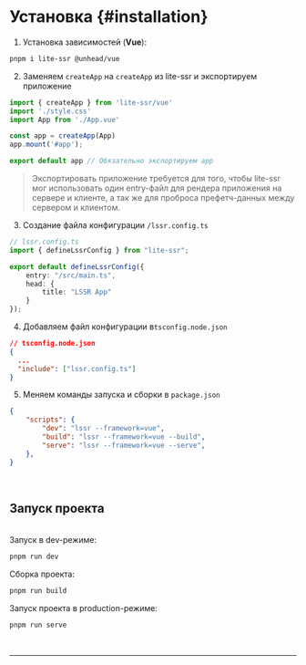 # **Установка** {#installation}

1. Установка зависимостей (**Vue**):
```bash
pnpm i lite-ssr @unhead/vue 
```

2. Заменяем `createApp` на `createApp` из lite-ssr и экспортируем приложение

```ts
import { createApp } from 'lite-ssr/vue'
import './style.css'
import App from './App.vue'

const app = createApp(App)
app.mount('#app');

export default app // Обязательно экспортируем app
```

> Экспортировать приложение требуется для того, чтобы lite-ssr мог использовать один entry-файл для рендера приложения на сервере и клиенте, а так же для проброса префетч-данных между сервером и клиентом.

3. Создание файла конфигурации `/lssr.config.ts`

``` ts
// lssr.config.ts
import { defineLssrConfig } from "lite-ssr";

export default defineLssrConfig({
    entry: "/src/main.ts",
    head: {
        title: "LSSR App"
    }
});
```

4. Добавляем файл конфигурации в`tsconfig.node.json`

```json
// tsconfig.node.json
{
  ...
  "include": ["lssr.config.ts"]
}

```

5. Меняем команды запуска и сборки в `package.json`

```json
{
    "scripts": {
        "dev": "lssr --framework=vue",
        "build": "lssr --framework=vue --build",
        "serve": "lssr --framework=vue --serve",
    },
}
```

<br />

<h2>Запуск проекта</h2>
<br />
Запуск в dev-режиме:

```bash
pnpm run dev
```

Сборка проекта:

```bash
pnpm run build
```

Запуск проекта в production-режиме:

```bash
pnpm run serve
```

<br />

---